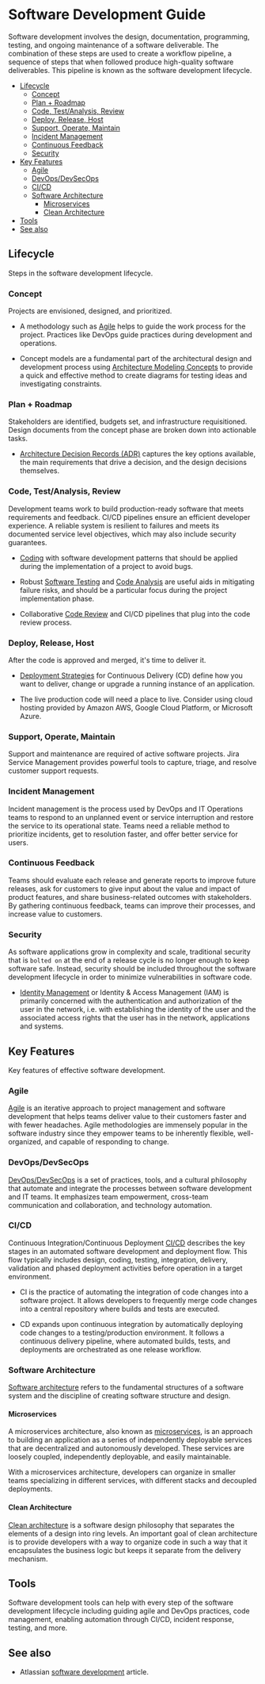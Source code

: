 # Software Development Guide

Software development involves the design, documentation, programming, testing, and ongoing maintenance of a software deliverable. The combination of these steps are used to create a workflow pipeline, a sequence of steps that when followed produce high-quality software deliverables. This pipeline is known as the software development lifecycle.

- [Lifecycle](#lifecycle)
  - [Concept](#concept)
  - [Plan + Roadmap](#plan--roadmap)
  - [Code, Test/Analysis, Review](#code-testanalysis-review)
  - [Deploy, Release, Host](#deploy-release-host)
  - [Support, Operate, Maintain](#support-operate-maintain)
  - [Incident Management](#incident-management)
  - [Continuous Feedback](#continuous-feedback)
  - [Security](#security)
- [Key Features](#key-features)
  - [Agile](#agile)
  - [DevOps/DevSecOps](#devopsdevsecops)
  - [CI/CD](#cicd)
  - [Software Architecture](#software-architecture)
    - [Microservices](#microservices)
    - [Clean Architecture](#clean-architecture)
- [Tools](#tools)
- [See also](#see-also)

## Lifecycle

Steps in the software development lifecycle.

### Concept

Projects are envisioned, designed, and prioritized.

- A methodology such as [Agile](../about/agile.md) helps to guide the work process for the project. Practices like DevOps guide practices during development and operations.

- Concept models are a fundamental part of the architectural design and development process using [Architecture Modeling Concepts](../about/architecture-modeling-concepts.md) to provide a quick and effective method to create diagrams for testing ideas and investigating constraints.

### Plan + Roadmap

Stakeholders are identified, budgets set, and infrastructure requisitioned. Design documents from the concept phase are broken down into actionable tasks.

- [Architecture Decision Records (ADR)](../about/architecture-decision-records.md) captures the key options available, the main requirements that drive a decision, and the design decisions themselves.

### Code, Test/Analysis, Review

Development teams work to build production-ready software that meets requirements and feedback. CI/CD pipelines ensure an efficient developer experience. A reliable system is resilient to failures and meets its documented service level objectives, which may also include security guarantees.

- [Coding](../about/coding-guide.md) with software development patterns that should be applied during the implementation of a project to avoid bugs.

- Robust [Software Testing](../about/software-testing.md) and [Code Analysis](../about/code-analysis.md) are useful aids in mitigating failure risks, and should be a particular focus during the project implementation phase.

- Collaborative [Code Review](../about/code-review-guide.md) and CI/CD pipelines that plug into the code review process.

### Deploy, Release, Host

After the code is approved and merged, it's time to deliver it.

- [Deployment Strategies](../about/deployment-strategies.md) for Continuous Delivery (CD) define how you want to deliver, change or upgrade a running instance of an application.

- The live production code will need a place to live. Consider using cloud hosting provided by Amazon AWS, Google Cloud Platform, or Microsoft Azure.

### Support, Operate, Maintain

Support and maintenance are required of active software projects. Jira Service Management provides powerful tools to capture, triage, and resolve customer support requests.

### Incident Management

Incident management is the process used by DevOps and IT Operations teams to respond to an unplanned event or service interruption and restore the service to its operational state. Teams need a reliable method to prioritize incidents, get to resolution faster, and offer better service for users.

### Continuous Feedback

Teams should evaluate each release and generate reports to improve future releases, ask for customers to give input about the value and impact of product features, and share business-related outcomes with stakeholders. By gathering continuous feedback, teams can improve their processes, and increase value to customers.

### Security

As software applications grow in complexity and scale, traditional security that is `bolted on` at the end of a release cycle is no longer enough to keep software safe. Instead, security should be included throughout the software development lifecycle in order to minimize vulnerabilities in software code.

- [Identity Management](../about/identity-management.md) or Identity & Access Management (IAM) is primarily concerned with the authentication and authorization of the user in the network, i.e. with establishing the identity of the user and the associated access rights that the user has in the network, applications and systems.

## Key Features

Key features of effective software development.

### Agile

[Agile](../about/agile.md) is an iterative approach to project management and software development that helps teams deliver value to their customers faster and with fewer headaches. Agile methodologies are immensely popular in the software industry since they empower teams to be inherently flexible, well-organized, and capable of responding to change.

### DevOps/DevSecOps

[DevOps/DevSecOps](../about/devops.md) is a set of practices, tools, and a cultural philosophy that automate and integrate the processes between software development and IT teams. It emphasizes team empowerment, cross-team communication and collaboration, and technology automation.

### CI/CD

Continuous Integration/Continuous Deployment [CI/CD](../about/ci-cd.md) describes the key stages in an automated software development and deployment flow. This flow typically includes design, coding, testing, integration, delivery, validation and phased deployment activities before operation in a target environment.

- CI is the practice of automating the integration of code changes into a software project. It allows developers to frequently merge code changes into a central repository where builds and tests are executed.

- CD expands upon continuous integration by automatically deploying code changes to a testing/production environment. It follows a continuous delivery pipeline, where automated builds, tests, and deployments are orchestrated as one release workflow.

### Software Architecture

[Software architecture](../about/software-architecture.md) refers to the fundamental structures of a software system and the discipline of creating software structure and design.

#### Microservices

A microservices architecture, also known as [microservices](../about/microservices.md), is an approach to building an application as a series of independently deployable services that are decentralized and autonomously developed. These services are loosely coupled, independently deployable, and easily maintainable.

With a microservices architecture, developers can organize in smaller teams specializing in different services, with different stacks and decoupled deployments.

#### Clean Architecture

[Clean architecture](../about/software-architecture.md#clean-architecture) is a software design philosophy that separates the elements of a design into ring levels. An important goal of clean architecture is to provide developers with a way to organize code in such a way that it encapsulates the business logic but keeps it separate from the delivery mechanism.

## Tools

Software development tools can help with every step of the software development lifecycle including guiding agile and DevOps practices, code management, enabling automation through CI/CD, incident response, testing, and more.

## See also

- Atlassian [software development](https://www.atlassian.com/de/software-development) article.
